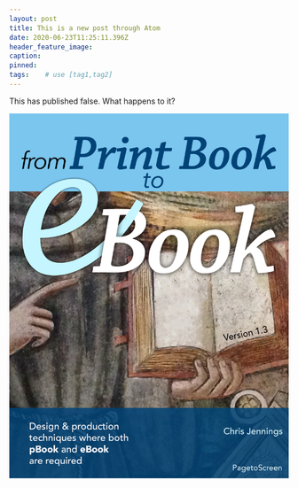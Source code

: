 ```yaml
---
layout: post
title: This is a new post through Atom
date: 2020-06-23T11:25:11.396Z
header_feature_image:
caption:
pinned:
tags:    # use [tag1,tag2]
---
```


This has published false. What happens to it?

[![My book](../uploads/cover13.jpg)](../uploads/cover13.jpg)
